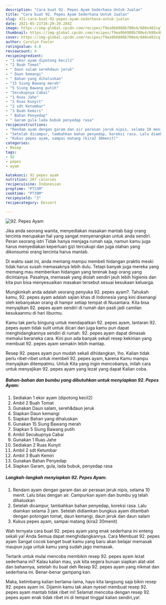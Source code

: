 ```yaml
---
description: "Cara buat 92. Pepes Ayam Sederhana Untuk Jualan"
title: "Cara buat 92. Pepes Ayam Sederhana Untuk Jualan"
slug: 431-cara-buat-92-pepes-ayam-sederhana-untuk-jualan
date: 2021-05-21T16:29:29.284Z
image: https://img-global.cpcdn.com/recipes/f9ea9b6988b708e4/680x482cq70/92-pepes-ayam-foto-resep-utama.jpg
thumbnail: https://img-global.cpcdn.com/recipes/f9ea9b6988b708e4/680x482cq70/92-pepes-ayam-foto-resep-utama.jpg
cover: https://img-global.cpcdn.com/recipes/f9ea9b6988b708e4/680x482cq70/92-pepes-ayam-foto-resep-utama.jpg
author: Carolyn Fowler
ratingvalue: 4.8
reviewcount: 4
recipeingredient:
- "1 ekor ayam dipotong kecil2"
- "2 Buah Tomat"
- " Daun salam serehdaun jeruk"
- " Daun kemangi"
- " Bahan yang dihaluskan"
- "15 Siung Bawang merah"
- "5 Siung Bawang putih"
- "Secukupnya Cabai"
- "1 Ruas Jahe"
- "2 Ruas Kunyit"
- "2 sdt Ketumbar"
- "3 Buah Kemiri"
- " Bahan Penyedap"
- " Garam gula lada bubuk penyedap rasa"
recipeinstructions:
- "Rendam ayam dengan garam dan air perasan jeruk nipis, selama 10 menit. Lalu bilas dengan air. Campurkan ayam dan bumbu yg telah dihaluskan"
- "Setelah dicampur, tambahkan bahan penyedap, koreksi rasa. Lalu diamkan selama 3 jam. Setelah didiamkan bungkus ayam ditambah dengan potongan tomat, daun kemangi, daun jeruk dan daun salam"
- "Kukus pepes ayam, sampai matang (kira2 30menit)"
categories:
- Resep
tags:
- 92
- pepes
- ayam

katakunci: 92 pepes ayam 
nutrition: 267 calories
recipecuisine: Indonesian
preptime: "PT23M"
cooktime: "PT39M"
recipeyield: "3"
recipecategory: Dessert

---
```



![92. Pepes Ayam](https://img-global.cpcdn.com/recipes/f9ea9b6988b708e4/680x482cq70/92-pepes-ayam-foto-resep-utama.jpg)

Jika anda seorang wanita, menyediakan masakan mantab bagi orang tercinta merupakan hal yang sangat menyenangkan untuk anda sendiri. Peran seorang istri Tidak hanya menjaga rumah saja, namun kamu juga harus menyediakan keperluan gizi tercukupi dan juga olahan yang dikonsumsi orang tercinta harus mantab.

Di waktu  saat ini, anda memang mampu membeli hidangan praktis meski tidak harus susah memasaknya lebih dulu. Tetapi banyak juga mereka yang memang mau memberikan hidangan yang terenak bagi orang yang dicintainya. Pasalnya, memasak yang diolah sendiri jauh lebih higienis dan kita pun bisa menyesuaikan masakan tersebut sesuai kesukaan keluarga. 



Mungkinkah anda adalah seorang penyuka 92. pepes ayam?. Tahukah kamu, 92. pepes ayam adalah sajian khas di Indonesia yang kini disenangi oleh kebanyakan orang di hampir setiap tempat di Nusantara. Kita bisa menyajikan 92. pepes ayam sendiri di rumah dan pasti jadi camilan kesukaanmu di hari liburmu.

Kamu tak perlu bingung untuk mendapatkan 92. pepes ayam, lantaran 92. pepes ayam tidak sulit untuk dicari dan juga kamu pun dapat menghidangkannya sendiri di rumah. 92. pepes ayam dapat dimasak memalui beraneka cara. Kini pun ada banyak sekali resep kekinian yang membuat 92. pepes ayam semakin lebih mantap.

Resep 92. pepes ayam pun mudah sekali dihidangkan, lho. Kalian tidak perlu ribet-ribet untuk membeli 92. pepes ayam, karena Kamu mampu menyajikan ditempatmu. Untuk Kita yang ingin mencobanya, inilah cara untuk menyajikan 92. pepes ayam yang lezat yang dapat Kalian coba.

<!--inarticleads1-->

##### Bahan-bahan dan bumbu yang dibutuhkan untuk menyiapkan 92. Pepes Ayam:

1. Sediakan 1 ekor ayam (dipotong kecil2)
1. Ambil 2 Buah Tomat
1. Gunakan  Daun salam, sereh&amp;daun jeruk
1. Siapkan  Daun kemangi
1. Siapkan  Bahan yang dihaluskan
1. Gunakan 15 Siung Bawang merah
1. Siapkan 5 Siung Bawang putih
1. Ambil Secukupnya Cabai
1. Gunakan 1 Ruas Jahe
1. Sediakan 2 Ruas Kunyit
1. Ambil 2 sdt Ketumbar
1. Ambil 3 Buah Kemiri
1. Gunakan  Bahan Penyedap
1. Siapkan  Garam, gula, lada bubuk, penyedap rasa




<!--inarticleads2-->

##### Langkah-langkah menyiapkan 92. Pepes Ayam:

1. Rendam ayam dengan garam dan air perasan jeruk nipis, selama 10 menit. Lalu bilas dengan air. Campurkan ayam dan bumbu yg telah dihaluskan
1. Setelah dicampur, tambahkan bahan penyedap, koreksi rasa. Lalu diamkan selama 3 jam. Setelah didiamkan bungkus ayam ditambah dengan potongan tomat, daun kemangi, daun jeruk dan daun salam
1. Kukus pepes ayam, sampai matang (kira2 30menit)




Wah ternyata cara buat 92. pepes ayam yang enak sederhana ini enteng sekali ya! Anda Semua dapat menghidangkannya. Cara Membuat 92. pepes ayam Sangat cocok banget buat kamu yang baru akan belajar memasak maupun juga untuk kamu yang sudah jago memasak.

Tertarik untuk mulai mencoba membikin resep 92. pepes ayam lezat sederhana ini? Kalau kalian mau, yuk kita segera buruan siapkan alat-alat dan bahannya, setelah itu buat deh Resep 92. pepes ayam yang nikmat dan sederhana ini. Benar-benar gampang kan. 

Maka, ketimbang kalian berlama-lama, hayo kita langsung saja bikin resep 92. pepes ayam ini. Dijamin kamu tak akan nyesel membuat resep 92. pepes ayam mantab tidak ribet ini! Selamat mencoba dengan resep 92. pepes ayam enak tidak ribet ini di tempat tinggal kalian sendiri,ya!.

